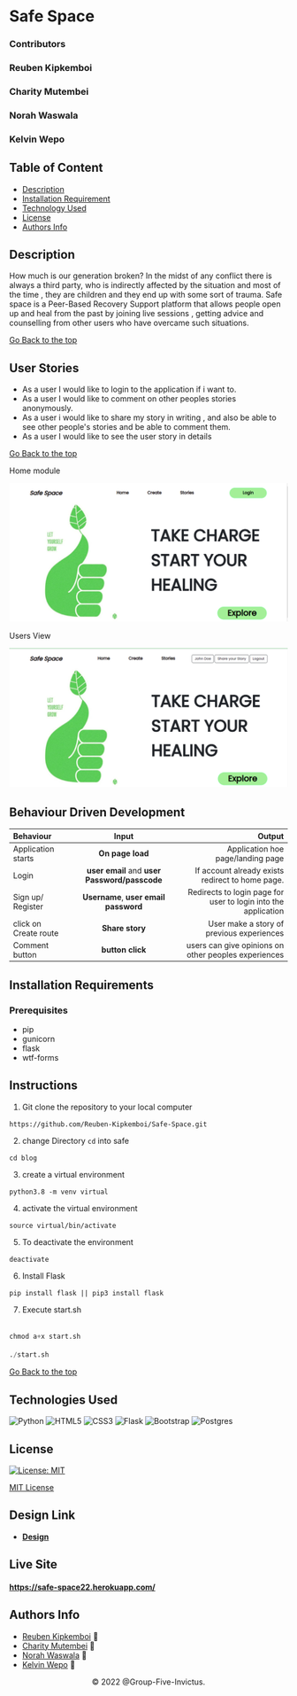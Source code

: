 # Safe Space

### Contributors

### Reuben Kipkemboi
### Charity Mutembei
### Norah Waswala
### Kelvin Wepo

## Table of Content

+ [Description](#description)
+ [Installation Requirement](#installation-requirements)
+ [Technology Used](#technologies-used)
+ [License](#license)
+ [Authors Info](#authors-info)

## Description
How much is our generation broken? In the midst of any conflict there is  always a third party,   who is indirectly affected by the situation and most  of the time , they are children and they end up with some sort of trauma. Safe space is a Peer-Based Recovery Support platform that allows people  open up and heal from the past by joining live sessions , getting advice  and counselling  from other users who have overcame such situations.

[Go Back to the top](#safe-space)


## User Stories

- As a user I would like to login to the application if i want to.
- As a user I would like to comment on other peoples stories anonymously.
- As a user i would like to share my story in writing , and also be able to see other people's stories and be able to comment them.
- As a user I would like to see the user story in details

[Go Back to the top](##safe-space)

Home module

![Home page](./app/static/images/home1.png)

Users View

![logged in User](./app/static/images/logged.png)


## Behaviour Driven Development
| Behaviour | Input | Output |
| :---------------- | :---------------: | ------------------: |
| Application starts | **On page load** | Application hoe page/landing page |
| Login| **user email** and **user Password/passcode** | If account already exists redirect to home page. |
| Sign up/ Register | **Username**, **user email** **password** | Redirects to login page for user to login into the application|
| click on Create route | **Share story** | User make a story of previous experiences|
| Comment button | **button click** | users can give opinions on other peoples experiences|

## Installation Requirements

### Prerequisites

- pip
- gunicorn
- flask
- wtf-forms

## Instructions

1) Git clone the repository to your local computer
```
https://github.com/Reuben-Kipkemboi/Safe-Space.git
```
2. change Directory `cd` into safe

```
cd blog
```
3. create a virtual environment

```
python3.8 -m venv virtual
```
4. activate the virtual environment 
```
source virtual/bin/activate

```
5. To deactivate the environment

```
deactivate
```

6. Install Flask

```
pip install flask || pip3 install flask
```
7. Execute start.sh

```python

chmod a+x start.sh

./start.sh

```

[Go Back to the top](##safe-space)


## Technologies Used

![Python](https://img.shields.io/badge/python-3670A0?style=for-the-badge&logo=python&logoColor=ffdd54)
![HTML5](https://img.shields.io/badge/html5-%23E34F26.svg?style=for-the-badge&logo=html5&logoColor=white)
![CSS3](https://img.shields.io/badge/css3-%231572B6.svg?style=for-the-badge&logo=css3&logoColor=white)
![Flask](https://img.shields.io/badge/flask-%23000.svg?style=for-the-badge&logo=flask&logoColor=white)
![Bootstrap](https://img.shields.io/badge/bootstrap-%23563D7C.svg?style=for-the-badge&logo=bootstrap&logoColor=white)
![Postgres](https://img.shields.io/badge/postgres-%23316192.svg?style=for-the-badge&logo=postgresql&logoColor=white)

## License
[![License: MIT](https://img.shields.io/badge/License-MIT-yellow.svg)](https://opensource.org/licenses/MIT)

[MIT License](LICENSE)

## Design Link
* **[Design](https://www.figma.com/file/pWbQO9a7W4LvFM6ArLdQhW/Safe-Space?node-id=0%3A1)**

## Live Site
#### https://safe-space22.herokuapp.com/

## Authors Info

* [Reuben Kipkemboi](https://gmail.com) :email: 
* [Charity Mutembei](https://gmail.com) :email:
* [Norah Waswala](https://gmail.com) :email:
* [Kelvin Wepo](https://gmail.com) :email:


<p align = "center">
    &copy; 2022 @Group-Five-Invictus.
</p>